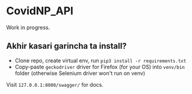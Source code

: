 # CovidNP_API

Work in progress.

## Akhir kasari garincha ta install?
- Clone repo, create virtual env, run `pip3 install -r requirements.txt`
- Copy-paste `geckodriver` driver for Firefox (for your OS) into `venv/bin` folder (otherwise Selenium driver won't run on venv)

Visit `127.0.0.1:8000/swagger/` for docs.
